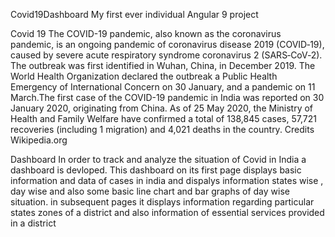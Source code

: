 Covid19Dashboard
My first ever individual Angular 9 project

Covid 19
The COVID-19 pandemic, also known as the coronavirus pandemic, is an ongoing pandemic of coronavirus disease 2019 (COVID‑19), caused by severe acute respiratory syndrome coronavirus 2 (SARS‑CoV‑2). The outbreak was first identified in Wuhan, China, in December 2019. The World Health Organization declared the outbreak a Public Health Emergency of International Concern on 30 January, and a pandemic on 11 March.The first case of the COVID-19 pandemic in India was reported on 30 January 2020, originating from China. As of 25 May 2020, the Ministry of Health and Family Welfare have confirmed a total of 138,845 cases, 57,721 recoveries (including 1 migration) and 4,021 deaths in the country. Credits Wikipedia.org

Dashboard
In order to track and analyze the situation of Covid in India a dashboard is devloped. This dashboard on its first page displays basic information and data of cases in india and dispalys information states wise , day wise and also some basic line chart and bar graphs of day wise situation. in subsequent pages it displays information regarding particular states zones of a district and also information of essential services provided in a district
